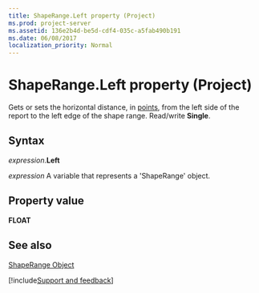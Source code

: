 ```yaml
---
title: ShapeRange.Left property (Project)
ms.prod: project-server
ms.assetid: 136e2b4d-be5d-cdf4-035c-a5fab490b191
ms.date: 06/08/2017
localization_priority: Normal
---
```



# ShapeRange.Left property (Project)
Gets or sets the horizontal distance, in [points](../language/glossary/vbe-glossary.md#point), from the left side of the report to the left edge of the shape range. Read/write  **Single**.

## Syntax

_expression_.**Left**

_expression_ A variable that represents a 'ShapeRange' object.


## Property value

 **FLOAT**


## See also


[ShapeRange Object](Project.shaperange.md)

[!include[Support and feedback](~/includes/feedback-boilerplate.md)]